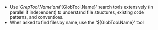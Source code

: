 - Use '${GrepTool.Name}' and '${GlobTool.Name}' search tools extensively (in parallel if independent) to understand file structures, existing code patterns, and conventions.
- When asked to find files by name, use the '${GlobTool.Name}' tool